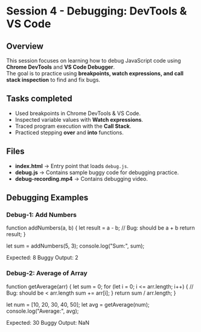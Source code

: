 # Session 4 - Debugging: DevTools & VS Code

## Overview
This session focuses on learning how to debug JavaScript code using **Chrome DevTools** and **VS Code Debugger**.  
The goal is to practice using **breakpoints, watch expressions, and call stack inspection** to find and fix bugs.


## Tasks completed
- Used breakpoints in Chrome DevTools & VS Code.  
- Inspected variable values with **Watch expressions**.  
- Traced program execution with the **Call Stack**.  
- Practiced stepping **over** and **into** functions.  


## Files
- **index.html** → Entry point that loads `debug.js`.  
- **debug.js** → Contains sample buggy code for debugging practice.
- **debug-recording.mp4** → Contains debugging video.


## Debugging Examples
### Debug-1: Add Numbers
function addNumbers(a, b) {
    let result = a - b; // Bug: should be a + b
    return result;
}

let sum = addNumbers(5, 3);
console.log("Sum:", sum);

Expected: 8
Buggy Output: 2

### Debug-2: Average of Array
function getAverage(arr) {
  let sum = 0;
  for (let i = 0; i <= arr.length; i++) { // Bug: should be < arr.length
    sum += arr[i];
  }
  return sum / arr.length;
}

let num = [10, 20, 30, 40, 50];
let avg = getAverage(num);
console.log("Average:", avg);

Expected: 30
Buggy Output: NaN

